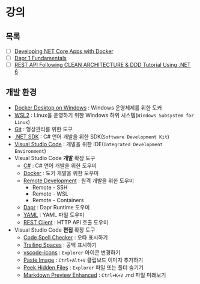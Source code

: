 # 강의

## 목록
- [ ] [Developing NET Core Apps with Docker](./Developing_NET_Core_Apps_with_Docker/)
- [ ] [Dapr 1 Fundamentals](./Dapr_1_Fundamentals)
- [ ] [REST API Following CLEAN ARCHITECTURE & DDD Tutorial Using .NET 6](./CleanArchitecture_with_DDDTutorial)

## 개발 환경
- [Docker Desktop on Windows](https://docs.docker.com/desktop/windows/install/) : Windows 운영체제를 위한 도커
- [WSL2](https://docs.microsoft.com/ko-kr/windows/wsl/install) : Linux을 운영하기 위한 Windows 하위 시스템(`Windows Subsystem for Linux`)
- [Git](https://git-scm.com/) : 형상관리를 위한 도구
- [.NET SDK](https://dotnet.microsoft.com/en-us/download/visual-studio-sdks) : C# 언어 개발을 위한 SDK(`Software Development Kit`)
- [Visual Studio Code](https://code.visualstudio.com/) : 개발을 위한 IDE(`Integrated Development Environment`)
- Visual Studio Code **개발** 확장 도구
  - [C#](https://marketplace.visualstudio.com/items?itemName=ms-dotnettools.csharp) : C# 언어 개발을 위한 도우미
  - [Docker](https://marketplace.visualstudio.com/items?itemName=ms-azuretools.vscode-docker) : 도커 개발을 위한 도우미
  - [Remote Development](https://marketplace.visualstudio.com/items?itemName=ms-vscode-remote.vscode-remote-extensionpack) : 원격 개발을 위한 도우미
    - Remote - SSH
    - Remote - WSL
    - Remote - Containers
  - [Dapr](https://marketplace.visualstudio.com/items?itemName=ms-azuretools.vscode-dapr) : Dapr Runtime 도우미
  - [YAML](https://docs.docker.com/desktop/windows/install/) : YAML 파일 도우미
  - [REST Client](https://marketplace.visualstudio.com/items?itemName=humao.rest-client) : HTTP API 호출 도우미
- Visual Studio Code **편집** 확장 도구
  - [Code Spell Checker](https://marketplace.visualstudio.com/items?itemName=streetsidesoftware.code-spell-checker) : 오타 표시하기
  - [Trailing Spaces](https://marketplace.visualstudio.com/items?itemName=shardulm94.trailing-spaces) : 공백 표시하기
  - [vscode-icons](https://marketplace.visualstudio.com/items?itemName=vscode-icons-team.vscode-icons) : `Explorer` 아이콘 변경하기
  - [Paste Image](https://marketplace.visualstudio.com/items?itemName=mushan.vscode-paste-image) : `Ctrl+Alt+V` 클립보드 이미지 추가하기
  - [Peek Hidden Files](https://marketplace.visualstudio.com/items?itemName=adrianwilczynski.toggle-hidden) : `Explorer` 파일 또는 폴더 숨기기
  - [Markdown Preview Enhanced](https://marketplace.visualstudio.com/items?itemName=shd101wyy.markdown-preview-enhanced) : `Ctrl+K+V` .md 파일 미래보기
